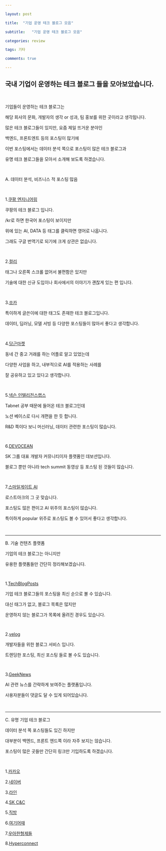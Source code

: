 ```yaml
---

layout: post

title:  "기업 운영 테크 블로그 모음"

subtitle:   "기업 운영 테크 블로그 모음"

categories: review

tags: 기타

comments: true

---
```


## 국내 기업이 운영하는 테크 블로그 들을 모아보았습니다.

<br/>

기업들이 운영하는 테크 블로그는

해당 회사의 문화, 개발자의 생각 or 성과, 팀 홍보를 위한 곳이라고 생각됩니다.

많은 테크 블로그들이 있지만, 요즘 제일 뜨거운 분야인

백엔드, 프론트엔트 등의 포스팅이 많기에

이번 포스팅에서는 데이터 분석 쪽으로 포스팅이 많은 테크 블로그과

유명 테크 블로그들을 모아서 소개해 보도록 하겠습니다.

<br/>

A. 데이터 분석, 비즈니스 적 포스팅 많음

<br/>

1.[쿠팡 엔지니어링](https://medium.com/coupang-engineering/kr/home)

쿠팡의 테크 블로그 입니다.

/kr로 하면 한국어 포스팅이 보이지만

위에 있는 AI, DATA 등 태그를 클릭하면 영어로 나옵니다.

그래도 구글 번역기로 되기에 크게 상관은 없습니다.

<br/>

2.[컬리](https://helloworld.kurly.com/)

태그나 오른쪽 스크롤 없어서 불편함은 있지만

기술에 대한 신규 도입이나 회사에서의 이야기가 괜찮게 있는 편 입니다.

<br/>

3.[쏘카](https://tech.socarcorp.kr/)

특이하게 글쓴이에 대한 태그도 존재한 테크 블로그입니다.

데이터, 딥러닝, 모델 서빙 등 다양한 포스팅들이 많아서 좋다고 생각합니다.

<br/>

4.[당근마켓](https://medium.com/daangn)

동네 간 중고 거래를 하는 어플로 알고 있었는데

다양한 사업을 하고, 내부적으로 AI를 적용하는 사례를

잘 공유하고 있고 있다고 생각합니다.

<br/>

5.[넥슨 인텔리전스랩스](https://www.intelligencelabs.tech/)

Tabnet 공부 때문에 들어온 테크 블로그인데

노션 베이스로 다시 개편을 한 듯 합니다.

R&D 쪽이다 보니 머신러닝, 데이터 관련한 포스팅이 많습니다.

<br/>

6.[DEVOCEAN](https://devocean.sk.com/blog/sub/index.do?ID=&searchData=&page=&subIndex=%EC%B5%9C%EC%8B%A0+%EA%B8%B0%EC%88%A0+%EB%B8%94%EB%A1%9C%EA%B7%B8)

SK 그룹 대표 개발자 커뮤니티이자 플랫폼인 데보션입니다.

블로그 뿐만 아니라 tech summit 동영상 등 포스팅 된 것들이 많습니다.

<br/>

7.[스마일게이트 AI](https://smilegate.ai/recent/)

로스트아크의 그 곳 맞습니다.

포스팅도 많은 편이고 AI 위주의 포스팅이 많습니다.

특이하게 popular 위주로 포스팅도 볼 수 있어서 좋다고 생각합니다.

<br/>

-------------------------------

B. 기술 컨텐츠 플랫폼

기업의 테크 블로그는 아니지만 

유용한 플랫폼들만 간단히 정리해보겠습니다.

<br/>

1.[TechBlogPosts](https://techblogposts.com/)

기업 테크 블로그들의 포스팅을 최신 순으로 볼 수 있습니다.

대신 태그가 없고, 블로그 목록은 많지만 

운영하지 않는 블로그가 목록에 올려진 경우도 있습니다.

<br/>

2.[velog](https://velog.io/)

개발자들을 위한 블로그 서비스 입니다.

트렌딩한 포스팅, 최신 포스팅 들로 볼 수도 있습니다.

<br/>

3.[GeekNews](https://news.hada.io/)

AI 관련 뉴스를 간략하게 보여주는 플랫폼입니다.

사용자분들이 댓글도 달 수 있게 되어있습니다.

<br/>

-------------------------------

C. 유명 기업 테크 블로그

데이터 분석 쪽 포스팅들도 있긴 하지만

대부분이 백엔드, 프론트 엔드쪽 이라 자주 보지는 않습니다.

포스팅이 많은 곳들만 간단히 링크만 기입하도록 하겠습니다.

<br/>

1.[카카오](https://tech.kakao.com/blog/)

2.[네이버](https://d2.naver.com/home)

3.[라인](https://engineering.linecorp.com/ko/blog)

4.[SK C&C](https://engineering-skcc.github.io/)

5.[직방](https://medium.com/zigbang)

6.[여기어때](https://techblog.gccompany.co.kr/)

7.[우아한형제들](https://techblog.woowahan.com/)

8.[Hyperconnect](https://hyperconnect.github.io/)